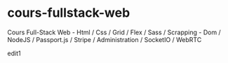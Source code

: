 # cours-fullstack-web
Cours Full-Stack Web - Html / Css / Grid / Flex / Sass / Scrapping - Dom / NodeJS / Passport.js / Stripe / Administration / SocketIO / WebRTC

edit1